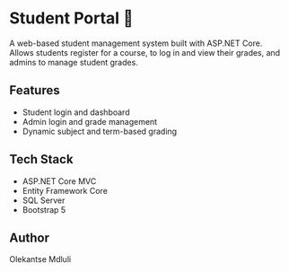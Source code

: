 # Student Portal 🚀

A web-based student management system built with ASP.NET Core.  
Allows students register for a course, to log in and view their grades, and admins to manage student grades.

## Features
- Student login and dashboard
- Admin login and grade management
- Dynamic subject and term-based grading

## Tech Stack
- ASP.NET Core MVC
- Entity Framework Core
- SQL Server
- Bootstrap 5

## Author
Olekantse Mdluli
